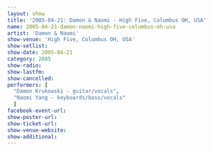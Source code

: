 ```yaml
---
layout: show
title: '2005-04-21: Damon & Naomi - High Five, Columbus OH, USA'
name: 2005-04-21-damon-naomi-high-five-columbus-oh-usa
artist: 'Damon & Naomi'
show-venue: 'High Five, Columbus OH, USA'
show-setlist: 
show-date: 2005-04-21
category: 2005
show-radio: 
show-lastfm: 
show-cancelled: 
performers: [
  "Damon Krukowski - guitar/vocals",
  "Naomi Yang - keyboards/bass/vocals"
  ]
facebook-event-url: 
show-poster-url: 
show-ticket-url: 
show-venue-website: 
show-additional: 
---
```


